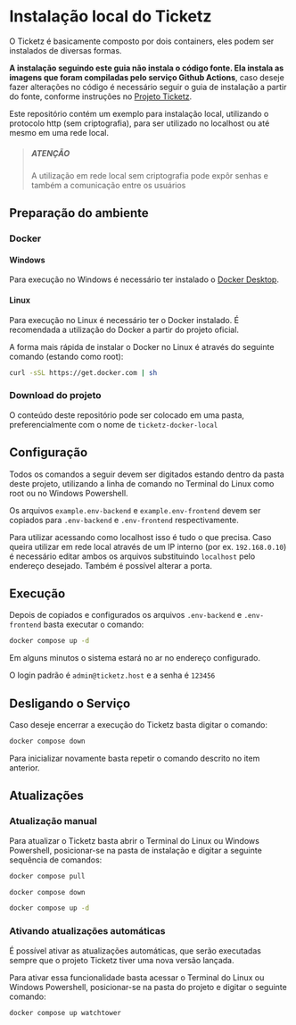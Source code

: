 Instalação local do Ticketz
===========================

O Ticketz é basicamente composto por dois containers, eles podem ser instalados de diversas formas.

**A instalação seguindo este guia não instala o código fonte. Ela instala as imagens que foram compiladas pelo serviço Github Actions**, caso deseje fazer alterações no código é necessário seguir o guia de instalação a partir do fonte, conforme instruções no [Projeto Ticketz](https://github.com/ticketz-oss/ticketz).

Este repositório contém um exemplo para instalação local, utilizando
o protocolo http (sem criptografia), para ser utilizado no localhost ou até mesmo em uma rede local.

> ##### ATENÇÃO
> 
> A utilização em rede local sem criptografia pode expôr senhas e também a comunicação entre os usuários

Preparação do ambiente
----------------------

### Docker

#### Windows

Para execução no Windows é necessário ter instalado o [Docker Desktop](https://www.docker.com/products/docker-desktop/).

#### Linux

Para execução no Linux é necessário ter o Docker instalado. É recomendada a utilização do Docker a partir do projeto oficial.

A forma mais rápida de instalar o Docker no Linux é através do seguinte comando (estando como root):

```bash
curl -sSL https://get.docker.com | sh
```

### Download do projeto

O conteúdo deste repositório pode ser colocado em uma pasta, preferencialmente com o nome de `ticketz-docker-local`

Configuração
------------

Todos os comandos a seguir devem ser digitados estando dentro da pasta deste projeto, utilizando a linha de comando no Terminal do Linux como root ou no Windows Powershell.

Os arquivos `example.env-backend` e `example.env-frontend` devem ser copiados para `.env-backend` e `.env-frontend` respectivamente.

Para utilizar acessando como localhost isso é tudo o que precisa. Caso queira utilizar em rede local através de um IP interno (por ex. `192.168.0.10`) é necessário editar ambos os arquivos substituindo `localhost` pelo endereço desejado. Também é possível alterar a porta.

Execução
--------

Depois de copiados e configurados os arquivos `.env-backend` e `.env-frontend` basta executar o comando:

```bash
docker compose up -d
```

Em alguns minutos o sistema estará no ar no endereço configurado.

O login padrão é `admin@ticketz.host` e a senha é `123456`

Desligando o Serviço
--------------------

Caso deseje encerrar a execução do Ticketz basta digitar o comando:

```bash
docker compose down
```

Para inicializar novamente basta repetir o comando descrito no item anterior.

Atualizações
------------

### Atualização manual

Para atualizar o Ticketz basta abrir o Terminal do Linux ou Windows Powershell, posicionar-se na pasta de instalação e digitar a seguinte sequência de comandos:

```bash
docker compose pull

docker compose down

docker compose up -d
```

### Ativando atualizações automáticas

É possível ativar as atualizações automáticas, que serão executadas sempre que o projeto Ticketz tiver uma nova versão lançada.

Para ativar essa funcionalidade basta acessar o Terminal do Linux ou Windows Powershell, posicionar-se na pasta do projeto e digitar o seguinte comando:

```bash
docker compose up watchtower
```
